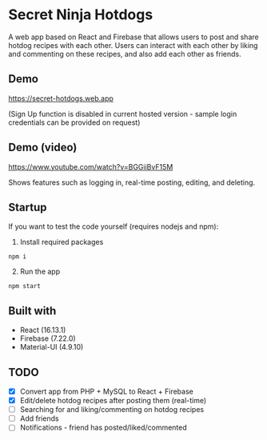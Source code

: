 # Secret Ninja Hotdogs
A web app based on React and Firebase that allows users to post and share hotdog recipes with each other. Users can interact with each other by liking and commenting on these recipes, and also add each other as friends.

## Demo
https://secret-hotdogs.web.app 

(Sign Up function is disabled in current hosted version - sample login credentials can be provided on request)

## Demo (video)
https://www.youtube.com/watch?v=BGGiiBvF15M

Shows features such as logging in, real-time posting, editing, and deleting.

## Startup
If you want to test the code yourself (requires nodejs and npm):
1. Install required packages
```
npm i
```
2. Run the app
```
npm start
```

## Built with
- React       (16.13.1)
- Firebase    (7.22.0)
- Material-UI (4.9.10)

## TODO
- [x] Convert app from PHP + MySQL to React + Firebase
- [x] Edit/delete hotdog recipes after posting them (real-time)
- [ ] Searching for and liking/commenting on hotdog recipes
- [ ] Add friends
- [ ] Notifications - friend has posted/liked/commented
